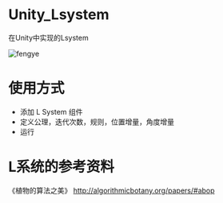 # Unity_Lsystem
在Unity中实现的Lsystem

![fengye](https://user-images.githubusercontent.com/41114110/154245811-a2c85179-cdc8-4c44-a57a-d9aad47c133b.gif)
# 使用方式
* 添加 L System 组件
* 定义公理，迭代次数，规则，位置增量，角度增量
* 运行
# L系统的参考资料
《植物的算法之美》
http://algorithmicbotany.org/papers/#abop
